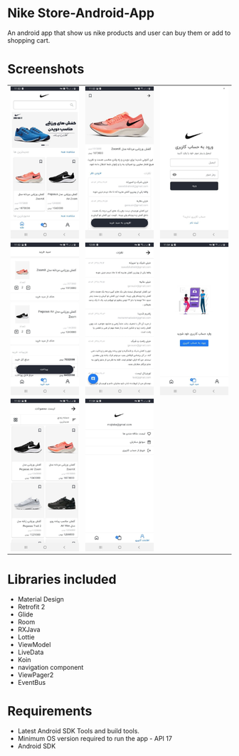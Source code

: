 # Nike Store-Android-App
An android app that show us nike products and user can buy them or add to shopping cart.

# Screenshots
<table>
	<tr><td><img src="https://github.com/mojtaba28/NikeStoreApp/blob/main/screenshots/home.jpg"></td>
	<td><img src="https://github.com/mojtaba28/NikeStoreApp/blob/main/screenshots/product_detail.jpg"></td>
	<td><img src="https://github.com/mojtaba28/NikeStoreApp/blob/main/screenshots/login.jpg"></td></tr>
	<tr><td><img src="https://github.com/mojtaba28/NikeStoreApp/blob/main/screenshots/addCart.jpg"></td>
	<td><img src="https://github.com/mojtaba28/NikeStoreApp/blob/main/screenshots/comments.jpg"></td>
	<td><img src="https://github.com/mojtaba28/NikeStoreApp/blob/main/screenshots/login2.jpg"></td></tr>
	<tr><td><img src="https://github.com/mojtaba28/NikeStoreApp/blob/main/screenshots/product_list.jpg"></td>
	<td><img src="https://github.com/mojtaba28/NikeStoreApp/blob/main/screenshots/profile.jpg"></td></tr>
</table>

# Libraries included
<ul>
	<li>Material Design</li>
	<li>Retrofit 2</li>
	<li>Glide </li>
	<li>Room</li>
	<li>RXJava</li>
	<li>Lottie</li>
	<li>ViewModel</li>
	<li>LiveData</li>
	<li>Koin</li>
	<li>navigation component</li>
	<li>ViewPager2</li>
	<li>EventBus</li>
	
	
</ul>

# Requirements
<ul>
	<li>Latest Android SDK Tools and build tools.</li>
	<li>Minimum OS version required to run the app - API 17 </l>
	<li>Android SDK</li>
</ul>
